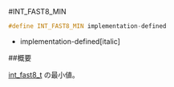 #INT_FAST8_MIN
```cpp
#define INT_FAST8_MIN implementation-defined
```
* implementation-defined[italic]

##概要


[int_fast8_t](/reference/cstdint/int_fast8_t.md) の最小値。

